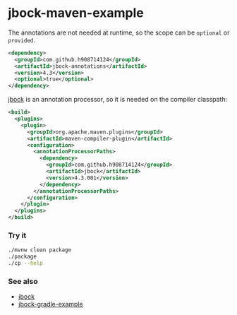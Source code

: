 # jbock-maven-example

The annotations are not needed at runtime, so the scope can be `optional`
or `provided`.

````xml
<dependency>
  <groupId>com.github.h908714124</groupId>
  <artifactId>jbock-annotations</artifactId>
  <version>4.3</version>
  <optional>true</optional>
</dependency>
````

[jbock](https://github.com/h908714124/jbock)
is an annotation processor, so it is needed
on the compiler classpath:

````xml
<build>
  <plugins>
    <plugin>
      <groupId>org.apache.maven.plugins</groupId>
      <artifactId>maven-compiler-plugin</artifactId>
      <configuration>
        <annotationProcessorPaths>
          <dependency>
            <groupId>com.github.h908714124</groupId>
            <artifactId>jbock</artifactId>
            <version>4.3.001</version>
          </dependency>
        </annotationProcessorPaths>
      </configuration>
    </plugin>
  </plugins>
</build>
````

### Try it

````sh
./mvnw clean package
./package
./cp --help
````

### See also

* [jbock](https://github.com/h908714124/jbock)
* [jbock-gradle-example](https://github.com/h908714124/jbock-gradle-example)

